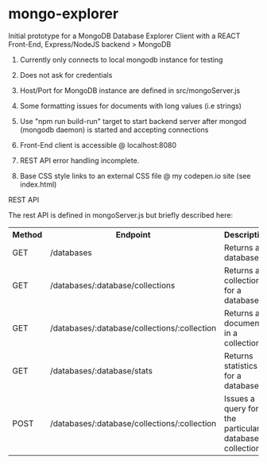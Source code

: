 # mongo-explorer

Initial prototype for a MongoDB Database Explorer Client with a REACT Front-End, Express/NodeJS backend > MongoDB

1) Currently only connects to local mongodb instance for testing

2) Does not ask for credentials

3) Host/Port for MongoDB instance are defined in src/mongoServer.js

4) Some formatting issues for documents with long values (i.e strings)

5) Use "npm run build-run" target to start backend server after mongod (mongodb daemon) is started and accepting connections

6) Front-End client is accessible @ localhost:8080

7) REST API error handling incomplete.

8) Base CSS style links to an external CSS file @ my codepen.io site (see index.html)

REST API

The rest API is defined in mongoServer.js but briefly described here:

<table>
 <th>Method</th>
 <th>Endpoint</th>
 <th>Description</th>
 <tr>
  <td>GET</td><td>/databases</td><td>Returns all database</td>
 </tr>
 <tr>
  <td>GET</td><td>/databases/:database/collections</td><td>Returns all collections for a database</td>
 </tr>
 <tr>
  <td>GET</td><td>/databases/:database/collections/:collection</td><td>Returns all documents in a collection</td>
 </tr>
 <tr>
  <td>GET</td><td>/databases/:database/stats</td><td>Returns statistics for a database</td>
 </tr>
 <tr>
  <td>POST</td><td>/databases/:database/collections/:collection</td><td>Issues a query for the particular database collection</td>
 </tr>
</table>



 

